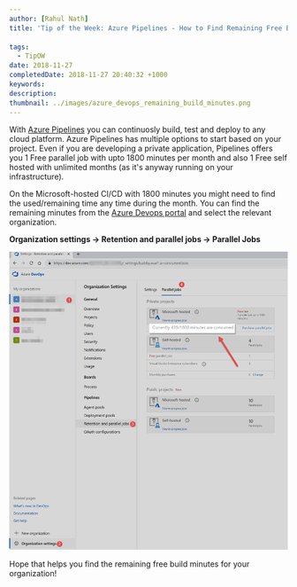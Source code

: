 ```yaml
---
author: [Rahul Nath]
title: 'Tip of the Week: Azure Pipelines - How to Find Remaining Free Build Minutes?'
  
tags:
  - TipOW
date: 2018-11-27
completedDate: 2018-11-27 20:40:32 +1000
keywords:
description:
thumbnail: ../images/azure_devops_remaining_build_minutes.png
---
```


With [Azure Pipelines](https://azure.microsoft.com/en-us/services/devops/pipelines/) you can continuosly build, test and deploy to any cloud platform. Azure Pipelines has multiple options to start based on your project. Even if you are developing a private application, Pipelines offers you 1 Free parallel job with upto 1800 minutes per month and also 1 Free self hosted with unlimited months (as it's anyway running on your infrastructure).

On the Microsoft-hosted CI/CD with 1800 minutes you might need to find the used/remaining time any time during the month. You can find the remaining minutes from the [Azure Devops portal](https://dev.azure.com/) and select the relevant organization.

**Organization settings -> Retention and parallel jobs -> Parallel Jobs**

<img src="../images/azure_devops_remaining_build_minutes.png" alt="Azure Devops Pipelines - Remaining Build Minutes" 
    class ="center" />

Hope that helps you find the remaining free build minutes for your organization!
